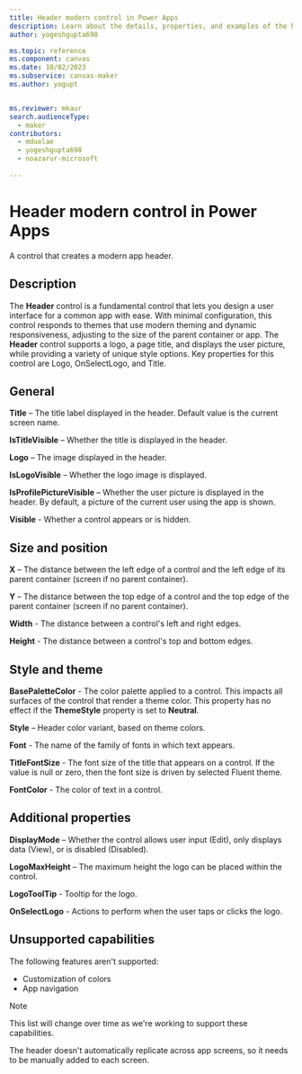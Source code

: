 ```yaml
---
title: Header modern control in Power Apps
description: Learn about the details, properties, and examples of the header modern control in Power Apps.
author: yogeshgupta698

ms.topic: reference
ms.component: canvas
ms.date: 10/02/2023
ms.subservice: canvas-maker
ms.author: yogupt


ms.reviewer: mkaur
search.audienceType: 
  - maker
contributors:
  - mduelae
  - yogeshgupta698
  - noazarur-microsoft
  
---
```

# Header modern control in Power Apps 

A control that creates a modern app header.

## Description

The **Header** control is a fundamental control that lets you design a user interface for a common app with ease. With minimal configuration, this control responds to themes that use modern theming and dynamic responsiveness, adjusting to the size of the parent container or app. The **Header** control supports a logo, a page title, and displays the user picture, while providing a variety of unique style options. Key properties for this control are Logo, OnSelectLogo, and Title.


## General

**Title** – The title label displayed in the header. Default value is the current screen name. 

**IsTitleVisible** – Whether the title is displayed in the header.

**Logo** – The image displayed in the header. 

**IsLogoVisible** – Whether the logo image is displayed. 

**IsProfilePictureVisible** – Whether the user picture is displayed in the header. By default, a picture of the current user using the app is shown. 

**Visible** - Whether a control appears or is hidden. 

## Size and position

**X** – The distance between the left edge of a control and the left edge of its parent container (screen if no parent container). 

**Y** – The distance between the top edge of a control and the top edge of the parent container (screen if no parent container). 

**Width** - The distance between a control's left and right edges.  

**Height** - The distance between a control's top and bottom edges.

## Style and theme

**BasePaletteColor** - The color palette applied to a control. This impacts all surfaces of the control that render a theme color. This property has no effect if the **ThemeStyle** property is set to **Neutral**.    

**Style** – Header color variant, based on theme colors. 

**Font** - The name of the family of fonts in which text appears. 

**TitleFontSize** - The font size of the title that appears on a control. If the value is null or zero, then the font size is driven by selected Fluent theme. 

**FontColor** - The color of text in a control.

## Additional properties 

**DisplayMode** – Whether the control allows user input (Edit), only displays data (View), or is disabled (Disabled).  

**LogoMaxHeight** – The maximum height the logo can be placed within the control. 

**LogoToolTip** - Tooltip for the logo.  

**OnSelectLogo** - Actions to perform when the user taps or clicks the logo. 


## Unsupported capabilities

The following features aren't supported:

- Customization of colors 
- App navigation

> [!NOTE]
> This list will change over time as we're working to support these capabilities.

The header doesn't automatically replicate across app screens, so it needs to be manually added to each screen.

